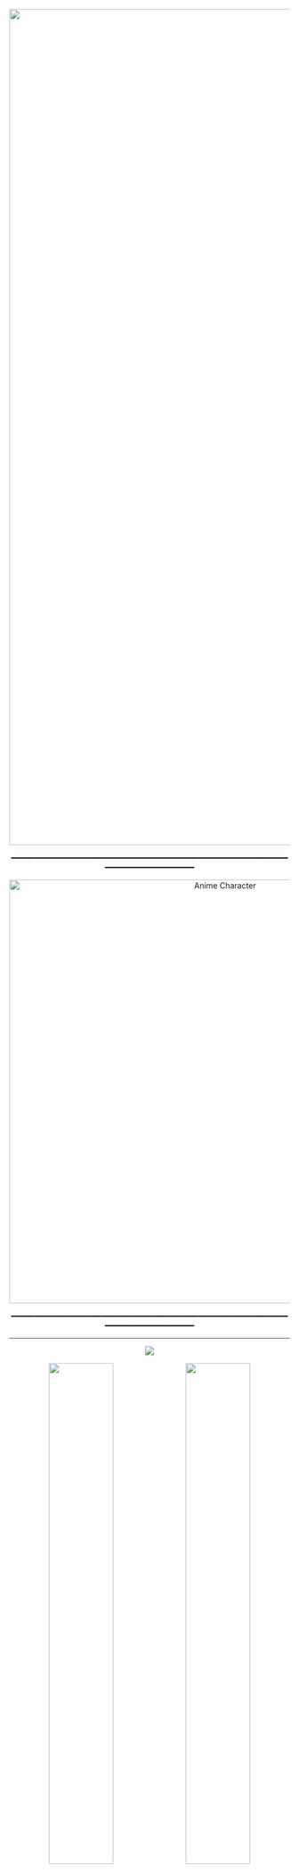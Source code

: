 <!-- HEADER TITLE -->
<p align="center">
  <img width="1500" src="https://readme-typing-svg.demolab.com?font=Fira+Code&pause=1000&color=00FF00&center=true&vCenter=true&width=600&height=60&lines=$+whoami" alt="Typing SVG" />
</p>

<!-- ANIME GIF(Durararara!) -->
<p align="center">━━━━━━━━━━━━━━━━━━━━━━━━━━━━━━━━━━━━━━━━━━━━━━━━━━━━━━━━━━━━━━━━━━━━━━━━━━━━━━</p>
<p align="center">
  <img src="https://media1.giphy.com/media/v1.Y2lkPTc5MGI3NjExMTBxdzZiN3dlcWYzbHhtOWg2ZGpzOXZjc2R2aW85dHhuMjJ3ZWhnciZlcD12MV9pbnRlcm5hbF9naWZfYnlfaWQmY3Q9Zw/13Z5kstwARnPna/giphy.gif" width="760" alt="Anime Character">
</p>
<p align="center">━━━━━━━━━━━━━━━━━━━━━━━━━━━━━━━━━━━━━━━━━━━━━━━━━━━━━━━━━━━━━━━━━━━━━━━━━━━━━━</p>
<!-- TYPING EFFECT -->
<hr style="border: none; height: 1px; background-color: #444;">

<!-- PROFILE CARDS -->
<p align="center">
  <img src="https://github-profile-trophy.vercel.app/?username=saberr26&theme=onedark&no-frame=true&margin-w=10" />
</p>

<!-- GITHUB STATS -->
<p align="center">
  <img src="https://github-readme-stats.vercel.app/api?username=saberr26&show_icons=true&theme=radical&hide_border=true&hide_rank=false" width="48%">
  <img src="https://github-readme-stats.vercel.app/api/top-langs/?username=saberr26&layout=compact&theme=radical&hide_border=true" width="48%">
</p>

<!-- TECHNOLOGIES -->
<h3 align="center">⚙️ Tech Stack</h3>
<p align="center">
  <img src="https://img.shields.io/badge/Linux-313244?style=for-the-badge&logo=linux&logoColor=F9E2AF"/>
  <img src="https://img.shields.io/badge/Arch-1E1E2E?style=for-the-badge&logo=arch-linux&logoColor=89B4FA"/>
  <img src="https://img.shields.io/badge/Vim-1E1E2E?style=for-the-badge&logo=vim&logoColor=A6E3A1"/>
  <img src="https://img.shields.io/badge/Git-1E1E2E?style=for-the-badge&logo=git&logoColor=F38BA8"/>
  <img src="https://img.shields.io/badge/VS%20Code-1E1E2E?style=for-the-badge&logo=visual-studio-code&logoColor=89DCEB"/>
  <img src="https://img.shields.io/badge/Night Coder-1E1E2E?style=for-the-badge&logo=gnubash&logoColor=DDB6F2"/>
</p>
  
</p>

<!-- ACTIVITY GRAPH -->
<h3 align="center"> Contribution Activity</h3>
<p align="center">
  <img src="https://github-readme-activity-graph.vercel.app/graph?username=saberr26&theme=github-compact&hide_border=true" />
</p>

<!-- FOOTER -->
<hr style="border: none; height: 1px; background-color: #6C7086;">
<p align="center">
  <img src="https://komarev.com/ghpvc/?username=saberr26&style=for-the-badge&color=89DCEB" alt="profile views" />
  <img src="https://img.shields.io/badge/Night%20is%20my%20domain-🦉-1E1E2E?style=for-the-badge&logoColor=FAB387">
</p>
